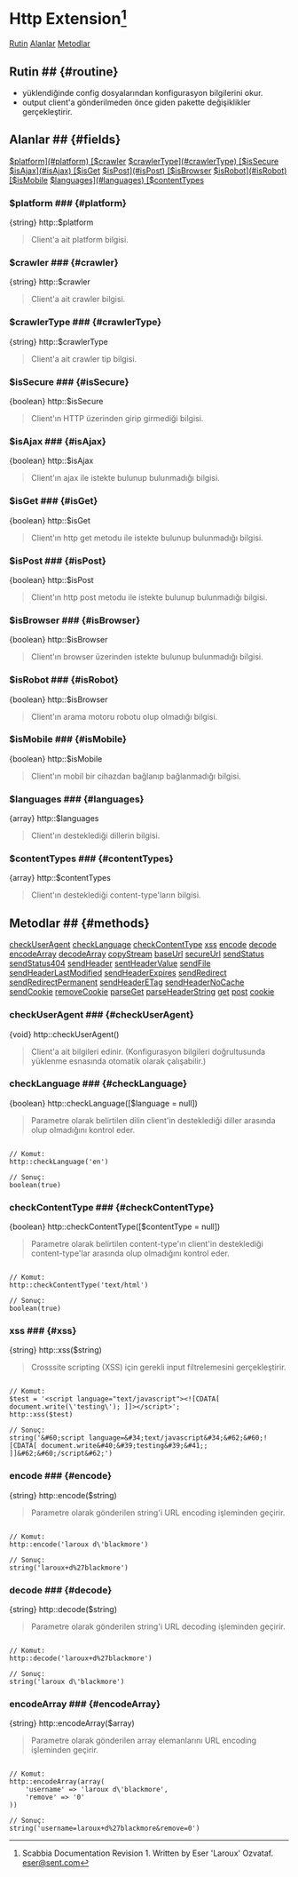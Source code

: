 # Http Extension[^1] #
[Rutin](#routine)
[Alanlar](#fields)
[Metodlar](#methods)

## Rutin ## {#routine}

+ yüklendiğinde config dosyalarından konfigurasyon bilgilerini okur.
+ output client'a gönderilmeden önce giden pakette değişiklikler gerçekleştirir.


## Alanlar ## {#fields}
[$platform](#platform)
[$crawler](#crawler)
[$crawlerType](#crawlerType)
[$isSecure](#isSecure)
[$isAjax](#isAjax)
[$isGet](#isGet)
[$isPost](#isPost)
[$isBrowser](#isBrowser)
[$isRobot](#isRobot)
[$isMobile](#isMobile)
[$languages](#languages)
[$contentTypes](#contentTypes)

### $platform ### {#platform}
{string} http::$platform

> Client'a ait platform bilgisi.

### $crawler ### {#crawler}
{string} http::$crawler

> Client'a ait crawler bilgisi.

### $crawlerType ### {#crawlerType}
{string} http::$crawlerType

> Client'a ait crawler tip bilgisi.

### $isSecure ### {#isSecure}
{boolean} http::$isSecure

> Client'ın HTTP üzerinden girip girmediği bilgisi.

### $isAjax ### {#isAjax}
{boolean} http::$isAjax

> Client'ın ajax ile istekte bulunup bulunmadığı bilgisi.

### $isGet ### {#isGet}
{boolean} http::$isGet

> Client'ın http get metodu ile istekte bulunup bulunmadığı bilgisi.

### $isPost ### {#isPost}
{boolean} http::$isPost

> Client'ın http post metodu ile istekte bulunup bulunmadığı bilgisi.

### $isBrowser ### {#isBrowser}
{boolean} http::$isBrowser

> Client'ın browser üzerinden istekte bulunup bulunmadığı bilgisi.

### $isRobot ### {#isRobot}
{boolean} http::$isBrowser

> Client'ın arama motoru robotu olup olmadığı bilgisi.

### $isMobile ### {#isMobile}
{boolean} http::$isMobile

> Client'ın mobil bir cihazdan bağlanıp bağlanmadığı bilgisi.

### $languages ### {#languages}
{array} http::$languages

> Client'ın desteklediği dillerin bilgisi.

### $contentTypes ### {#contentTypes}
{array} http::$contentTypes

> Client'ın desteklediği content-type'ların bilgisi.


## Metodlar ## {#methods}
[checkUserAgent](#checkUserAgent)
[checkLanguage](#checkLanguage)
[checkContentType](#checkContentType)
[xss](#xss)
[encode](#encode)
[decode](#decode)
[encodeArray](#encodeArray)
[decodeArray](#decodeArray)
[copyStream](#copyStream)
[baseUrl](#baseUrl)
[secureUrl](#secureUrl)
[sendStatus](#sendStatus)
[sendStatus404](#sendStatus404)
[sendHeader](#sendHeader)
[sentHeaderValue](#sentHeaderValue)
[sendFile](#sendFile)
[sendHeaderLastModified](#sendHeaderLastModified)
[sendHeaderExpires](#sendHeaderExpires)
[sendRedirect](#sendRedirect)
[sendRedirectPermanent](#sendRedirectPermanent)
[sendHeaderETag](#sendHeaderETag)
[sendHeaderNoCache](#sendHeaderNoCache)
[sendCookie](#sendCookie)
[removeCookie](#removeCookie)
[parseGet](#parseGet)
[parseHeaderString](#parseHeaderString)
[get](#get)
[post](#post)
[cookie](#cookie)

### checkUserAgent ### {#checkUserAgent}
{void} http::checkUserAgent()

> Client'a ait bilgileri edinir. (Konfigurasyon bilgileri doğrultusunda yüklenme esnasında otomatik olarak çalışabilir.)

### checkLanguage ### {#checkLanguage}
{boolean} http::checkLanguage([$language = null])

> Parametre olarak belirtilen dilin client'in desteklediği diller arasında olup olmadığını kontrol eder.

~~~

// Komut:
http::checkLanguage('en')

// Sonuç:
boolean(true)

~~~

### checkContentType ### {#checkContentType}
{boolean} http::checkContentType([$contentType = null])

> Parametre olarak belirtilen content-type'ın client'in desteklediği content-type'lar arasında olup olmadığını kontrol eder.

~~~

// Komut:
http::checkContentType('text/html')

// Sonuç:
boolean(true)

~~~

### xss ### {#xss}
{string} http::xss($string)

> Crosssite scripting (XSS) için gerekli input filtrelemesini gerçekleştirir.

~~~

// Komut:
$test = '<script language="text/javascript"><![CDATA[ document.write(\'testing\'); ]]></script>';
http::xss($test)

// Sonuç:
string('&#60;script language=&#34;text/javascript&#34;&#62;&#60;![CDATA[ document.write&#40;&#39;testing&#39;&#41;; ]]&#62;&#60;/script&#62;')

~~~

### encode ### {#encode}
{string} http::encode($string)

> Parametre olarak gönderilen string'i URL encoding işleminden geçirir.

~~~

// Komut:
http::encode('laroux d\'blackmore')

// Sonuç:
string('laroux+d%27blackmore')

~~~

### decode ### {#decode}
{string} http::decode($string)

> Parametre olarak gönderilen string'i URL decoding işleminden geçirir.

~~~

// Komut:
http::decode('laroux+d%27blackmore')

// Sonuç:
string('laroux d\'blackmore')

~~~

### encodeArray ### {#encodeArray}
{string} http::encodeArray($array)

> Parametre olarak gönderilen array elemanlarını URL encoding işleminden geçirir.

~~~

// Komut:
http::encodeArray(array(
	'username' => 'laroux d\'blackmore',
	'remove' => '0'
))

// Sonuç:
string('username=laroux+d%27blackmore&remove=0')

~~~

[^1]: Scabbia Documentation Revision 1. Written by Eser 'Laroux' Ozvataf. eser@sent.com